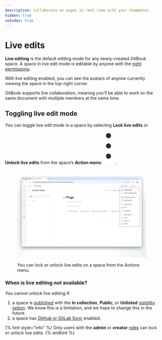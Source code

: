 ```yaml
---
description: Collaborate on pages in real-time with your teammates
hidden: true
noIndex: true
---
```


# Live edits

**Live editing** is the default editing mode for any newly-created GitBook space. A space in live edit mode is editable by anyone with the [right permissions](../../account-management/member-management/roles.md).

With live editing enabled, you can see the avatars of anyone currently viewing the space in the top-right corner.

GitBook supports live collaboration, meaning you’ll be able to work on the same document with multiple members at the same time.

## Toggling live edit mode

You can toggle live edit mode in a space by selecting **Lock live edits** or **Unlock live edits** from the space’s **Action menu** <img src="../../.gitbook/assets/Actions menu.png" alt="Three vertical dots" data-size="line">.

<figure><img src="../../.gitbook/assets/editor-live-edits.png" alt=""><figcaption><p>You can lock or unlock live edits on a space from the Actions menu.</p></figcaption></figure>

### When is live editing _not_ available?

You cannot unlock live editing if:

1. a space is [published](../../) with the **In collection**, **Public**, or **Unlisted** [visibility option](../../collaboration/share/share-a-space.md). We know this is a limitation, and we hope to change this in the future.
2. a space has [GitHub or GitLab Sync](../../integrations/git-sync/) enabled.

{% hint style="info" %}
Only users with the **admin** or **creator** [roles](../../account-management/member-management/roles.md) can lock or unlock live edits.
{% endhint %}
